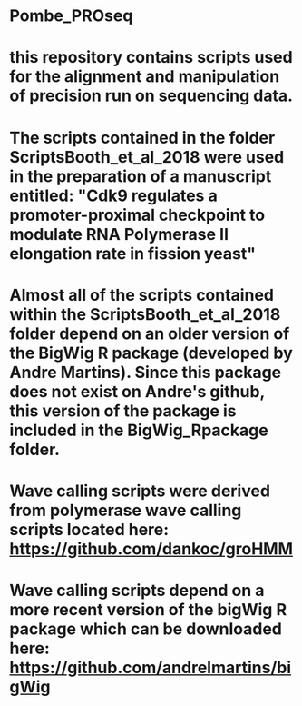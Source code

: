 # Pombe_PROseq
# this repository contains scripts used for the alignment and manipulation of precision run on sequencing data. 
# The scripts contained in the folder ScriptsBooth_et_al_2018 were used in the preparation of a manuscript entitled: "Cdk9 regulates a promoter-proximal checkpoint to modulate RNA Polymerase II elongation rate in fission yeast"
# Almost all of the scripts contained within the ScriptsBooth_et_al_2018 folder depend on an older version of the BigWig R package (developed by Andre Martins). Since this package does not exist on Andre's github, this version of the package is included in the BigWig_Rpackage folder. 
# Wave calling scripts were derived from polymerase wave calling scripts located here: https://github.com/dankoc/groHMM
# Wave calling scripts depend on a more recent version of the bigWig R package which can be downloaded here: https://github.com/andrelmartins/bigWig  
